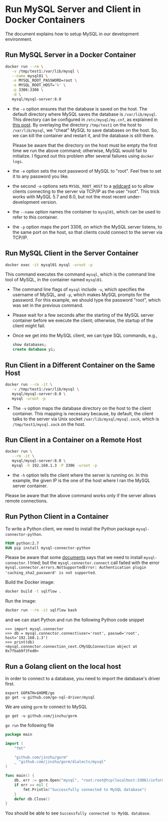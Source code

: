 # Run MySQL Server and Client in Docker Containers

The document explains how to setup MySQL in our development environment.

## Run MySQL Server in a Docker Container

```bash
docker run --rm \
   -v /tmp/test1:/var/lib/mysql \
   --name mysql01 \
   -e MYSQL_ROOT_PASSWORD=root \
   -e MYSQL_ROOT_HOST='%' \
   -p 3306:3306 \
   -d \
   mysql/mysql-server:8.0
```

- the `-v` option ensures that the database is saved on the host.  The default directory where MySQL saves the database is `/var/lib/mysql`. This directory can be configured in `/etc/mysql/my.cnf`, as explained in [this post](https://www.mkyong.com/mysql/where-does-mysql-stored-the-data-in-my-harddisk/).  By overlaying the directory `/tmp/test1` on the host to `/var/lib/mysql`, we "cheat" MySQL to save databases on the host.  So, we can kill the container and restart it, and the database is still there.

  Please be aware that the directory on the host must be empty the first time we run the above command; otherwise, MySQL would fail to initialize.  I figured out this problem after several failures using `docker logs`.

- the `-e` option sets the root password of MySQL to "root".  Feel free to set it to any password you like.

- the second `-e` options sets `MYSQL_ROOT_HOST` to a [wildcard](https://github.com/docker-library/mysql/issues/241#issuecomment-263011059) so to allow clients connecting to the server via TCP/IP as the user "root".  This trick works with MySQL 5.7 and 8.0, but not the most recent under-development version.

- the `--name` option names the container to `mysql01`, which can be used to refer to this container.

- the `-p` option maps the port 3306, on which the MySQL server listens, to the same port on the host, so that clients could connect to the server via TCP/IP.

## Run MySQL Client in the Server Container

```bash
docker exec -it mysql01 mysql -uroot -p
```

This command executes the command `mysql`, which is the command line tool of MySQL, in the container named `mysql01`.  

- The command line flags of `mysql` include `-u`, which specifies the username of MySQL, and `-p`, which makes MySQL prompts for the password.  For this example, we should type the password "root", which was set in the previous command.

- Please wait for a few seconds after the starting of the MySQL server container before we execute the client; otherwise, the startup of the client might fail.

- Once we get into the MySQL client, we can type SQL commands, e.g., 

  ```sql
  show databases;
  create database yi;
  ```

## Run Client in a Different Container on the Same Host

```bash
docker run --rm -it \
   -v /tmp/test1:/var/lib/mysql \
   mysql/mysql-server:8.0 \
   mysql -uroot -p
```

- The `-v` option maps the database directory on the host to the client container. This mapping is necessary because, by default, the client talks to the server via Unix socket `/var/lib/mysql/mysql.sock`, which is `/tmp/test1/mysql.sock` on the host.

## Run Client in a Container on a Remote Host

```bash
docker run \
   --rm -it \
   mysql/mysql-server:8.0 \
   mysql -h 192.168.1.3 -P 3306 -uroot -p
```

- the `-h` option tells the client where the server is running on.  In this example, the given IP is the one of the host where I ran the MySQL server container.

Please be aware that the above command works only if the server allows remote connections.

## Run Python Client in a Container

To write a Python client, we need to install the Python package `mysql-connector-python`.

```Dockerfile
FROM python:2.7
RUN pip install mysql-connector-python
```

Please be aware that some [documents](https://www.w3schools.com/python/python_mysql_getstarted.asp) says that we need to install `mysql-connector`.  I tried; but the `mysql.connector.connect` call failed with the error `mysql.connector.errors.NotSupportedError: Authentication plugin 'caching_sha2_password' is not supported`.

Build the Docker image:

```bash
docker build -t sqlflow .
```

Run the image:

```bash
docker run --rm -it sqlflow bash
```

and we can start Python and run the following Python code snippet

```
>>> import mysql.connector
>>> db = mysql.connector.connect(user='root', passwd='root', host='192.168.1.3')
>>> print(db)
<mysql.connector.connection_cext.CMySQLConnection object at 0x7fbab9f3fed0>
```

## Run a Golang client on the local host

In order to connect to a database, you need to import the database's driver first.

```
export GOPATH=$HOME/go
go get -u github.com/go-sql-driver/mysql
```

We are using `gorm` to connect to MySQL

```
go get -u github.com/jinzhu/gorm
```

`go run` the following file

```go
package main

import (
	"fmt"

	"github.com/jinzhu/gorm"
	_ "github.com/jinzhu/gorm/dialects/mysql"
)

func main() {
	db, err := gorm.Open("mysql", "root:root@tcp(localhost:3306)/information_schema?charset=utf8&parseTime=True&loc=Local")
	if err == nil {
		fmt.Println("Successfully connected to MySQL database")
	}
	defer db.Close()
}
```

You should be able to see `Successfully connected to MySQL database`.
